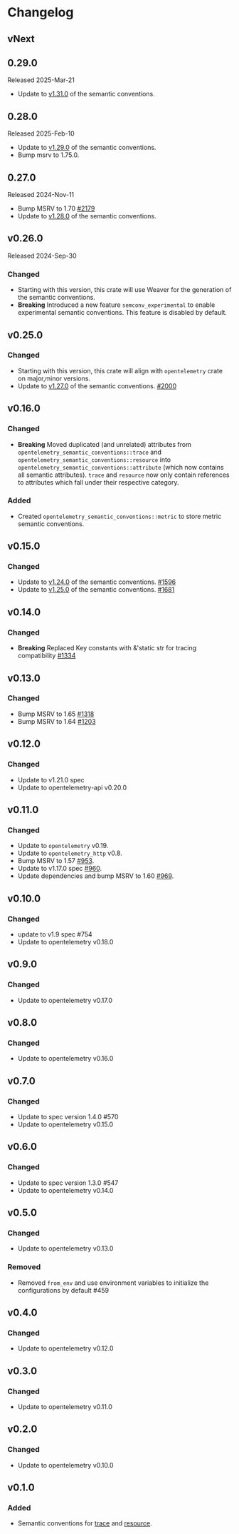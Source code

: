 # Changelog

## vNext

## 0.29.0

Released 2025-Mar-21

- Update to [v1.31.0](https://github.com/open-telemetry/semantic-conventions/releases/tag/v1.31.0) of the semantic conventions.

## 0.28.0

Released 2025-Feb-10

- Update to [v1.29.0](https://github.com/open-telemetry/semantic-conventions/releases/tag/v1.29.0) of the semantic conventions.
- Bump msrv to 1.75.0.

## 0.27.0

Released 2024-Nov-11

- Bump MSRV to 1.70 [#2179](https://github.com/open-telemetry/opentelemetry-rust/pull/2179)
- Update to [v1.28.0](https://github.com/open-telemetry/semantic-conventions/releases/tag/v1.28.0) of the semantic conventions.

## v0.26.0
Released 2024-Sep-30

### Changed

- Starting with this version, this crate will use Weaver for the generation of
  the semantic conventions.
- **Breaking** Introduced a new feature `semconv_experimental` to enable experimental semantic conventions.
  This feature is disabled by default.

## v0.25.0
### Changed

- Starting with this version, this crate will align with `opentelemetry` crate
  on major,minor versions.
- Update to [v1.27.0](https://github.com/open-telemetry/semantic-conventions/releases/tag/v1.27.0) of the semantic conventions.
  [#2000](https://github.com/open-telemetry/opentelemetry-rust/pull/2000)

## v0.16.0
### Changed

- **Breaking** Moved duplicated (and unrelated) attributes from `opentelemetry_semantic_conventions::trace` and `opentelemetry_semantic_conventions::resource` into `opentelemetry_semantic_conventions::attribute` (which now contains all semantic attributes). `trace` and `resource` now only contain references to attributes which fall under their respective category.

### Added

- Created `opentelemetry_semantic_conventions::metric` to store metric semantic conventions.

## v0.15.0

### Changed

- Update to [v1.24.0](https://github.com/open-telemetry/semantic-conventions/releases/tag/v1.24.0) of the semantic conventions.
  [#1596](https://github.com/open-telemetry/opentelemetry-rust/pull/1596)
- Update to [v1.25.0](https://github.com/open-telemetry/semantic-conventions/releases/tag/v1.25.0) of the semantic conventions.
  [#1681](https://github.com/open-telemetry/opentelemetry-rust/pull/1681)

## v0.14.0

### Changed

- **Breaking** Replaced Key constants with &'static str for tracing compatibility
  [#1334](https://github.com/open-telemetry/opentelemetry-rust/pull/1334)

## v0.13.0

### Changed

- Bump MSRV to 1.65 [#1318](https://github.com/open-telemetry/opentelemetry-rust/pull/1318)
- Bump MSRV to 1.64 [#1203](https://github.com/open-telemetry/opentelemetry-rust/pull/1203)

## v0.12.0

### Changed

- Update to v1.21.0 spec
- Update to opentelemetry-api v0.20.0

## v0.11.0

### Changed
- Update to `opentelemetry` v0.19.
- Update to `opentelemetry_http` v0.8.
- Bump MSRV to 1.57 [#953](https://github.com/open-telemetry/opentelemetry-rust/pull/953).
- Update to v1.17.0 spec [#960](https://github.com/open-telemetry/opentelemetry-rust/pull/960).
- Update dependencies and bump MSRV to 1.60 [#969](https://github.com/open-telemetry/opentelemetry-rust/pull/969).

## v0.10.0

### Changed

- update to v1.9 spec #754
- Update to opentelemetry v0.18.0

## v0.9.0

### Changed

- Update to opentelemetry v0.17.0

## v0.8.0

### Changed

- Update to opentelemetry v0.16.0

## v0.7.0

### Changed

- Update to spec version 1.4.0 #570
- Update to opentelemetry v0.15.0

## v0.6.0

### Changed

- Update to spec version 1.3.0 #547
- Update to opentelemetry v0.14.0

## v0.5.0

### Changed
- Update to opentelemetry v0.13.0

### Removed
- Removed `from_env` and use environment variables to initialize the configurations by default #459

## v0.4.0

### Changed
- Update to opentelemetry v0.12.0

## v0.3.0

### Changed

- Update to opentelemetry v0.11.0

## v0.2.0

### Changed

- Update to opentelemetry v0.10.0

## v0.1.0

### Added

- Semantic conventions for [trace](https://github.com/open-telemetry/opentelemetry-specification/tree/master/specification/trace/semantic_conventions) and [resource](https://github.com/open-telemetry/opentelemetry-specification/tree/master/specification/resource/semantic_conventions).
